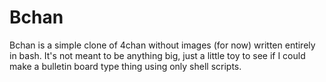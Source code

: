 # Bchan

Bchan is a simple clone of 4chan without images (for now) written entirely in
bash. It's not meant to be anything big, just a little toy to see if I could
make a bulletin board type thing using only shell scripts.

